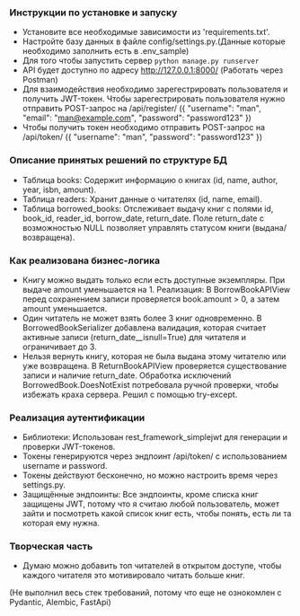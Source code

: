 ### Инструкции по установке и запуску 
- Установите все необходимые зависимости из 'requirements.txt'.
- Настройте базу данных в файле config/settings.py.(Данные которые необходимо заполнить есть в .env_sample)
- Для того чтобы запустить сервер `python manage.py runserver`
- API будет доступно по адресу http://127.0.0.1:8000/ (Работать через Postman)
- Для взаимодействия необходимо зарегестрировать пользователя и получить JWT-токен. Чтобы зарегестрировать пользователя нужно отправить POST-запрос на /api/register/ ({
    "username": "man",
    "email": "man@example.com",
    "password": "password123"
})
- Чтобы получить токен необходимо отправить POST-запрос на /api/token/ ({
    "username": "man",
    "password": "password123"
})
### Описание принятых решений по структуре БД
- Таблица books: Содержит информацию о книгах (id, name, author, year, isbn, amount).
- Таблица readers: Хранит данные о читателях (id, name, email).
- Таблица borrowed_books: Отслеживает выдачу книг с полями id, book_id, reader_id, borrow_date, return_date. Поле return_date с возможностью NULL позволяет управлять статусом книги (выдана/возвращена).

### Как реализована бизнес-логика 
- Книгу можно выдать только если есть доступные экземпляры. При выдаче amount уменьшается на 1. Реализация: В BorrowBookAPIView перед сохранением записи проверяется book.amount > 0, а затем amount уменьшается.
- Один читатель не может взять более 3 книг одновременно. В BorrowedBookSerializer добавлена валидация, которая считает активные записи (return_date__isnull=True) для читателя и ограничивает до 3.
- Нельзя вернуть книгу, которая не была выдана этому читателю или уже возвращена. В ReturnBookAPIView проверяется существование записи и наличие return_date. Обработка исключений BorrowedBook.DoesNotExist потребовала ручной проверки, чтобы избежать краха сервера. Решил с помощью try-except.
### Реализация аутентификации
- Библиотеки: Использован rest_framework_simplejwt для генерации и проверки JWT-токенов. 
- Токены генерируются через эндпоинт /api/token/ с использованием username и password.
- Токены действуют бесконечно, но можно настроить время через settings.py.
- Защищённые эндпоинты: Все эндпоинты, кроме списка книг защищены JWT, потому что я считаю любой пользователь, может зайти и посмотреть какой список книг есть, чтобы понять, есть ли та которая ему нужна.
### Творческая часть
- Думаю можно добавить топ читателей в открытом доступе, чтобы каждого читателя это мотивировало читать больше книг.

(Не выполнил весь стек требований, потому что еще не ознокомлен с Pydantic, Alembic, FastApi)
